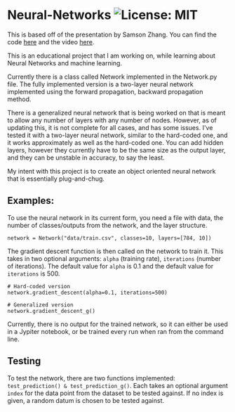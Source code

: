 # Neural-Networks ![License: MIT](https://img.shields.io/badge/License-MIT-yellow.svg)

This is based off of the presentation by Samson Zhang. You can find the code [here](https://www.kaggle.com/code/wwsalmon/simple-mnist-nn-from-scratch-numpy-no-tf-keras) and the video [here](https://www.youtube.com/watch?v=w8yWXqWQYmU).

This is an educational project that I am working on, while learning about Neural Networks and machine learning.

Currently there is a class called Network implemented in the Network.py file. The fully implemented version is a two-layer neural network implemented using the forward propagation, backward propagation method. 

There is a generalized neural network that is being worked on that is meant to allow any number of layers with any number of nodes. However, as of updating this, it is not complete for all cases, and has some issues. I've tested it with a two-layer neural network, similar to the hard-coded one, and it works approximately as well as the hard-coded one. You can add hidden layers, however they currently have to be the same size as the output layer, and they can be unstable in accuracy, to say the least.

My intent with this project is to create an object oriented neural network that is essentially plug-and-chug.

## Examples:

To use the neural network in its current form, you need a file with data, the number of classes/outputs from the network, and the layer structure.

```
network = Network("data/train.csv", classes=10, layers=[784, 10])
```

The gradient descent function is then called on the network to train it. This takes in two optional arguments: ```alpha``` (training rate), ```iterations``` (number of iterations). The default value for ```alpha``` is 0.1 and the default value for ```iterations``` is 500.

```
# Hard-coded version
network.gradient_descent(alpha=0.1, iterations=500)

# Generalized version
network.gradient_descent_g()
```

Currently, there is no output for the trained network, so it can either be used in a Jypiter notebook, or be trained every run when ran from the command line.

## Testing

To test the network, there are two functions implemented: ```test_prediction() & test_prediction_g()```. Each takes an optional argument ```index``` for the data point from the dataset to be tested against. If no index is given, a random datum is chosen to be tested against.